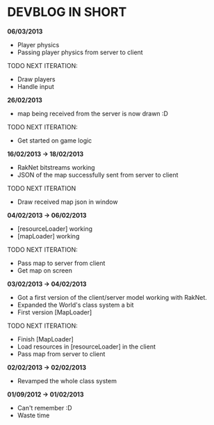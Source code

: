 <h1>DEVBLOG IN SHORT</h1>

<b>06/03/2013</b>

* Player physics
* Passing player physics from server to client

TODO NEXT ITERATION:
* Draw players
* Handle input

<b>26/02/2013</b>

* map being received from the server is now drawn :D

TODO NEXT ITERATION:
* Get started on game logic

<b>16/02/2013 -> 18/02/2013</b>

* RakNet bitstreams working
* JSON of the map successfully sent from server to client

TODO NEXT ITERATION

* Draw received map json in window

<b>04/02/2013 -> 06/02/2013</b>

* [resourceLoader] working
* [mapLoader] working

TODO NEXT ITERATION:

* Pass map to server from client
* Get map on screen

<b>03/02/2013 -> 04/02/2013</b>

* Got a first version of the client/server model working with RakNet.
* Expanded the World's class system a bit
* First version [MapLoader]

TODO NEXT ITERATION:

* Finish [MapLoader]
* Load resources in [resourceLoader] in the client
* Pass map from server to client

<b>02/02/2013 -> 02/02/2013</b>

* Revamped the whole class system

<b>01/09/2012 -> 01/02/2013</b>

* Can't remember :D
* Waste time


  
	
	
	



